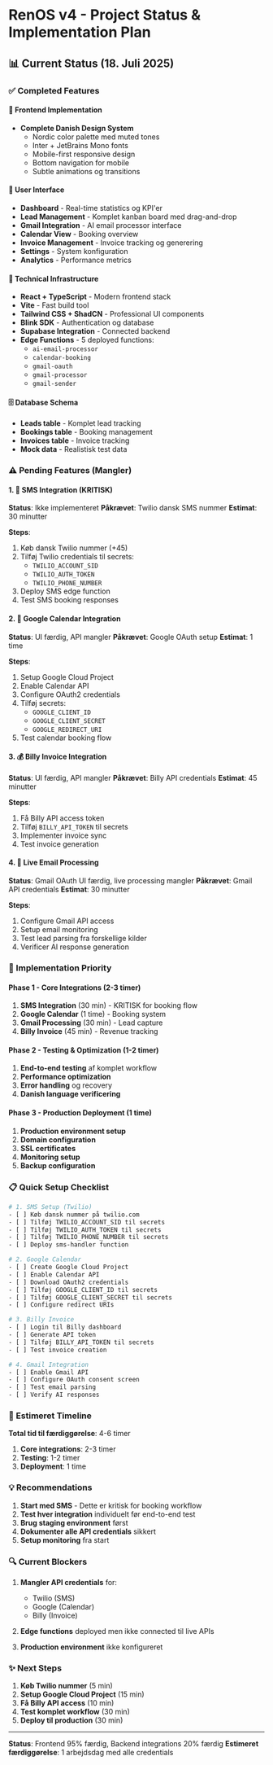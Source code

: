 # RenOS v4 - Project Status & Implementation Plan

## 📊 Current Status (18. Juli 2025)

### ✅ Completed Features

#### 🎨 Frontend Implementation
- **Complete Danish Design System**
  - Nordic color palette med muted tones
  - Inter + JetBrains Mono fonts
  - Mobile-first responsive design
  - Bottom navigation for mobile
  - Subtle animations og transitions

#### 📱 User Interface
- **Dashboard** - Real-time statistics og KPI'er
- **Lead Management** - Komplet kanban board med drag-and-drop
- **Gmail Integration** - AI email processor interface
- **Calendar View** - Booking overview
- **Invoice Management** - Invoice tracking og generering
- **Settings** - System konfiguration
- **Analytics** - Performance metrics

#### 🔧 Technical Infrastructure
- **React + TypeScript** - Modern frontend stack
- **Vite** - Fast build tool
- **Tailwind CSS + ShadCN** - Professional UI components
- **Blink SDK** - Authentication og database
- **Supabase Integration** - Connected backend
- **Edge Functions** - 5 deployed functions:
  - `ai-email-processor`
  - `calendar-booking`
  - `gmail-oauth`
  - `gmail-processor`
  - `gmail-sender`

#### 🗄️ Database Schema
- **Leads table** - Komplet lead tracking
- **Bookings table** - Booking management
- **Invoices table** - Invoice tracking
- **Mock data** - Realistisk test data

### ⚠️ Pending Features (Mangler)

#### 1. 📱 SMS Integration (KRITISK)
**Status**: Ikke implementeret
**Påkrævet**: Twilio dansk SMS nummer
**Estimat**: 30 minutter

**Steps**:
1. Køb dansk Twilio nummer (+45)
2. Tilføj Twilio credentials til secrets:
   - `TWILIO_ACCOUNT_SID`
   - `TWILIO_AUTH_TOKEN`
   - `TWILIO_PHONE_NUMBER`
3. Deploy SMS edge function
4. Test SMS booking responses

#### 2. 📅 Google Calendar Integration
**Status**: UI færdig, API mangler
**Påkrævet**: Google OAuth setup
**Estimat**: 1 time

**Steps**:
1. Setup Google Cloud Project
2. Enable Calendar API
3. Configure OAuth2 credentials
4. Tilføj secrets:
   - `GOOGLE_CLIENT_ID`
   - `GOOGLE_CLIENT_SECRET`
   - `GOOGLE_REDIRECT_URI`
5. Test calendar booking flow

#### 3. 💰 Billy Invoice Integration
**Status**: UI færdig, API mangler
**Påkrævet**: Billy API credentials
**Estimat**: 45 minutter

**Steps**:
1. Få Billy API access token
2. Tilføj `BILLY_API_TOKEN` til secrets
3. Implementer invoice sync
4. Test invoice generation

#### 4. 📧 Live Email Processing
**Status**: Gmail OAuth UI færdig, live processing mangler
**Påkrævet**: Gmail API credentials
**Estimat**: 30 minutter

**Steps**:
1. Configure Gmail API access
2. Setup email monitoring
3. Test lead parsing fra forskellige kilder
4. Verificer AI response generation

### 🚀 Implementation Priority

#### Phase 1 - Core Integrations (2-3 timer)
1. **SMS Integration** (30 min) - KRITISK for booking flow
2. **Google Calendar** (1 time) - Booking system
3. **Gmail Processing** (30 min) - Lead capture
4. **Billy Invoice** (45 min) - Revenue tracking

#### Phase 2 - Testing & Optimization (1-2 timer)
1. **End-to-end testing** af komplet workflow
2. **Performance optimization**
3. **Error handling** og recovery
4. **Danish language verificering**

#### Phase 3 - Production Deployment (1 time)
1. **Production environment setup**
2. **Domain configuration**
3. **SSL certificates**
4. **Monitoring setup**
5. **Backup configuration**

### 📋 Quick Setup Checklist

```bash
# 1. SMS Setup (Twilio)
- [ ] Køb dansk nummer på twilio.com
- [ ] Tilføj TWILIO_ACCOUNT_SID til secrets
- [ ] Tilføj TWILIO_AUTH_TOKEN til secrets  
- [ ] Tilføj TWILIO_PHONE_NUMBER til secrets
- [ ] Deploy sms-handler function

# 2. Google Calendar
- [ ] Create Google Cloud Project
- [ ] Enable Calendar API
- [ ] Download OAuth2 credentials
- [ ] Tilføj GOOGLE_CLIENT_ID til secrets
- [ ] Tilføj GOOGLE_CLIENT_SECRET til secrets
- [ ] Configure redirect URIs

# 3. Billy Invoice
- [ ] Login til Billy dashboard
- [ ] Generate API token
- [ ] Tilføj BILLY_API_TOKEN til secrets
- [ ] Test invoice creation

# 4. Gmail Integration  
- [ ] Enable Gmail API
- [ ] Configure OAuth consent screen
- [ ] Test email parsing
- [ ] Verify AI responses
```

### 🎯 Estimeret Timeline

**Total tid til færdiggørelse**: 4-6 timer

1. **Core integrations**: 2-3 timer
2. **Testing**: 1-2 timer  
3. **Deployment**: 1 time

### 💡 Recommendations

1. **Start med SMS** - Dette er kritisk for booking workflow
2. **Test hver integration** individuelt før end-to-end test
3. **Brug staging environment** først
4. **Dokumenter alle API credentials** sikkert
5. **Setup monitoring** fra start

### 🔍 Current Blockers

1. **Mangler API credentials** for:
   - Twilio (SMS)
   - Google (Calendar)
   - Billy (Invoice)
   
2. **Edge functions** deployed men ikke connected til live APIs

3. **Production environment** ikke konfigureret

### ✨ Next Steps

1. **Køb Twilio nummer** (5 min)
2. **Setup Google Cloud Project** (15 min)
3. **Få Billy API access** (10 min)
4. **Test komplet workflow** (30 min)
5. **Deploy til production** (30 min)

---

**Status**: Frontend 95% færdig, Backend integrations 20% færdig
**Estimeret færdiggørelse**: 1 arbejdsdag med alle credentials